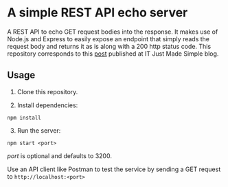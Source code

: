# A simple REST API echo server

A REST API to echo GET request bodies into the response. It makes use of Node.js and Express to easily expose an endpoint that simply reads the request body and returns it as is along with a 200 http status code. This repository corresponds to this [post](https://www.itjustmadesimple.com/2021/04/22/create-a-simple-rest-api-echo-service-with-node-js-and-express/) published at IT Just Made Simple blog.

## Usage

1. Clone this repository.

2. Install dependencies:

`npm install`

3. Run the server:

`npm start <port>`

*port* is optional and defaults to 3200.

Use an API client like Postman to test the service by sending a GET request to `http://localhost:<port>`
